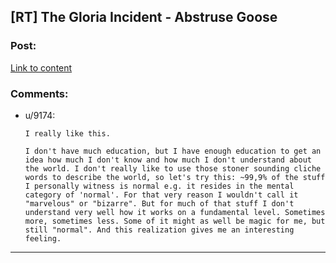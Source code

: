 ## [RT] The Gloria Incident - Abstruse Goose

### Post:

[Link to content](http://abstrusegoose.com/533)

### Comments:

- u/9174:
  ```
  I really like this.

  I don't have much education, but I have enough education to get an idea how much I don't know and how much I don't understand about the world. I don't really like to use those stoner sounding cliche words to describe the world, so let's try this: ~99,9% of the stuff I personally witness is normal e.g. it resides in the mental category of 'normal'. For that very reason I wouldn't call it "marvelous" or "bizarre". But for much of that stuff I don't understand very well how it works on a fundamental level. Sometimes more, sometimes less. Some of it might as well be magic for me, but still "normal". And this realization gives me an interesting feeling.
  ```

---


